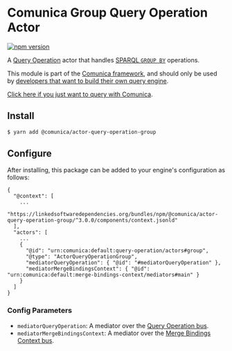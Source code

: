 # Comunica Group Query Operation Actor

[![npm version](https://badge.fury.io/js/%40comunica%2Factor-query-operation-group.svg)](https://www.npmjs.com/package/@comunica/actor-query-operation-group)

A [Query Operation](https://github.com/comunica/comunica/tree/master/packages/bus-query-operation) actor that handles [SPARQL `GROUP BY`](https://www.w3.org/TR/sparql11-query/#groupby) operations.

This module is part of the [Comunica framework](https://github.com/comunica/comunica),
and should only be used by [developers that want to build their own query engine](https://comunica.dev/docs/modify/).

[Click here if you just want to query with Comunica](https://comunica.dev/docs/query/).

## Install

```bash
$ yarn add @comunica/actor-query-operation-group
```

## Configure

After installing, this package can be added to your engine's configuration as follows:
```text
{
  "@context": [
    ...
    "https://linkedsoftwaredependencies.org/bundles/npm/@comunica/actor-query-operation-group/^3.0.0/components/context.jsonld"
  ],
  "actors": [
    ...
    {
      "@id": "urn:comunica:default:query-operation/actors#group",
      "@type": "ActorQueryOperationGroup",
      "mediatorQueryOperation": { "@id": "#mediatorQueryOperation" },
      "mediatorMergeBindingsContext": { "@id": "urn:comunica:default:merge-bindings-context/mediators#main" }
    }
  ]
}
```

### Config Parameters

* `mediatorQueryOperation`: A mediator over the [Query Operation bus](https://github.com/comunica/comunica/tree/master/packages/bus-query-operation).
* `mediatorMergeBindingsContext`: A mediator over the [Merge Bindings Context bus](https://github.com/comunica/comunica/tree/master/packages/bus-merge-bindings-context).
